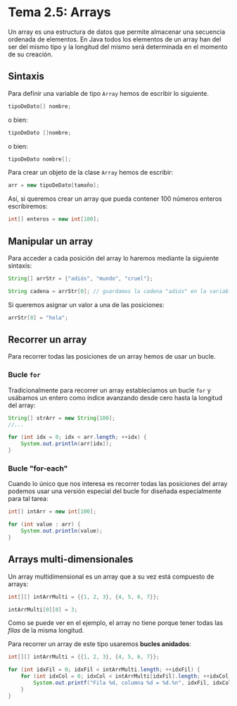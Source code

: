 # Tema 2.5: Arrays

Un array es una estructura de datos que permite almacenar una secuencia ordenada de elementos. En Java todos los elementos de un array han del ser del mismo tipo y la longitud del mismo será determinada en el momento de su creación.

## Sintaxis

Para definir una variable de tipo `Array` hemos de escribir lo siguiente.

```java
tipoDeDato[] nombre;
```

o bien:

```java
tipoDeDato []nombre;
```

o bien:

```java
tipoDeDato nombre[];
```

Para crear un objeto de la clase `Array` hemos de escribir:

```java
arr = new tipoDeDato[tamaño];
```

Así, si queremos crear un array que pueda contener 100 números enteros escribiremos:

```java
int[] enteros = new int[100];
```

## Manipular un array

Para acceder a cada posición del array lo haremos mediante la siguiente sintaxis:

```java
String[] arrStr = {"adiós", "mundo", "cruel"};

String cadena = arrStr[0]; // guardamos la cadena "adiós" en la variable "cadena".
```

Si queremos asignar un valor a una de las posiciones:

```java
arrStr[0] = "hola";
```

## Recorrer un array

Para recorrer todas las posiciones de un array hemos de usar un bucle.

### Bucle `for`

Tradicionalmente para recorrer un array establecíamos un bucle `for` y usábamos un entero como índice avanzando desde cero hasta la longitud del array:

```java
String[] strArr = new String[100];
//...

for (int idx = 0; idx < arr.length; ++idx) {
    System.out.println(arr[idx]);
}
```

### Bucle "for-each"

Cuando lo único que nos interesa es recorrer todas las posiciones del array podemos usar una versión especial del bucle for diseñada especialmente para tal tarea:

```java
int[] intArr = new int[100];

for (int value : arr) {
    System.out.println(value);
}
```

## Arrays multi-dimensionales

Un array multidimensional es un array que a su vez está compuesto de arrays:

```java
int[][] intArrMulti = {{1, 2, 3}, {4, 5, 6, 7}};

intArrMulti[0][0] = 3;
```

Como se puede ver en el ejemplo, el array no tiene porque tener todas las *filas* de la misma longitud.

Para recorrer un array de este tipo usaremos **bucles anidados**:

```java
int[][] intArrMulti = {{1, 2, 3}, {4, 5, 6, 7}};

for (int idxFil = 0; idxFil < intArrMulti.length; ++idxFil) {
    for (int idxCol = 0; idxCol < intArrMulti[idxFil].length; ++idxCol) {
        System.out.printf("Fila %d, columna %d = %d.%n", idxFil, idxCol, intArrMulti[idxFil][idxCol]);
    }
}
```

